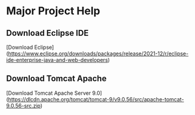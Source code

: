 # Major Project Help

## Download Eclipse IDE

[Download Eclipse] (https://www.eclipse.org/downloads/packages/release/2021-12/r/eclipse-ide-enterprise-java-and-web-developers)

## Download Tomcat Apache
[Download Tomcat Apache Server 9.0] (https://dlcdn.apache.org/tomcat/tomcat-9/v9.0.56/src/apache-tomcat-9.0.56-src.zip)

